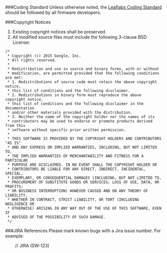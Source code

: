 <!--###Workflow
See [Firmware Review and Git Workflow HOWTO](Private-Content). This document explains how to develop within our git workflow, and how to submit your patch for review.

See the “Software Project” sections of [JIRA Workflow Standard](Private-Content). This document provides an explanation of how to create and move your JIRA cards along. -->

###Coding Standard
Unless otherwise noted, the [Leaflabs Coding Standard](http://leaflabs.com/docs/libmaple/coding-standard.html) should be followed by all firmware developers. 

###Copyright Notices
1. Existing copyright notices shall be preserved.
2. All modified source files must include the following 3-clause BSD License:
```
/*
 * Copyright (c) 2015 Google, Inc.
 * All rights reserved.
 *
 * Redistribution and use in source and binary forms, with or without
 * modification, are permitted provided that the following conditions are met:
 * 1. Redistributions of source code must retain the above copyright notice,
 * this list of conditions and the following disclaimer.
 * 2. Redistributions in binary form must reproduce the above copyright notice,
 * this list of conditions and the following disclaimer in the documentation
 * and/or other materials provided with the distribution.
 * 3. Neither the name of the copyright holder nor the names of its
 * contributors may be used to endorse or promote products derived from this
 * software without specific prior written permission.
 *
 * THIS SOFTWARE IS PROVIDED BY THE COPYRIGHT HOLDERS AND CONTRIBUTORS "AS IS"
 * AND ANY EXPRESS OR IMPLIED WARRANTIES, INCLUDING, BUT NOT LIMITED TO,
 * THE IMPLIED WARRANTIES OF MERCHANTABILITY AND FITNESS FOR A PARTICULAR
 * PURPOSE ARE DISCLAIMED. IN NO EVENT SHALL THE COPYRIGHT HOLDER OR
 * CONTRIBUTORS BE LIABLE FOR ANY DIRECT, INDIRECT, INCIDENTAL, SPECIAL,
 * EXEMPLARY, OR CONSEQUENTIAL DAMAGES (INCLUDING, BUT NOT LIMITED TO,
 * PROCUREMENT OF SUBSTITUTE GOODS OR SERVICES; LOSS OF USE, DATA, OR PROFITS;
 * OR BUSINESS INTERRUPTION) HOWEVER CAUSED AND ON ANY THEORY OF LIABILITY,
 * WHETHER IN CONTRACT, STRICT LIABILITY, OR TORT (INCLUDING NEGLIGENCE OR
 * OTHERWISE) ARISING IN ANY WAY OUT OF THE USE OF THIS SOFTWARE, EVEN IF
 * ADVISED OF THE POSSIBILITY OF SUCH DAMAGE.
 */
```

###JIRA References
Please mark known bugs with a Jira issue number. For example:

        // JIRA (SW-123)
